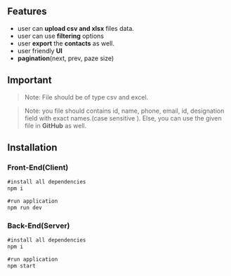 ## Features

- user can **upload csv and xlsx** files data.
- user can use **filtering** options
- user **export** the **contacts** as well.
- user friendly **UI**
- **pagination**(next, prev, paze size)

## Important

> Note: File should be of type csv and excel.
> 

> Note: you file should contains id, name, phone, email, id, designation field with exact names.(case sensitive ). Else, you can use the given file in **GitHub** as well.
> 

## Installation

### Front-End(Client)

```jsx
#install all dependencies
npm i

#run application
npm run dev

```

### Back-End(Server)

```jsx
#install all dependencies
npm i

#run application
npm start

```
